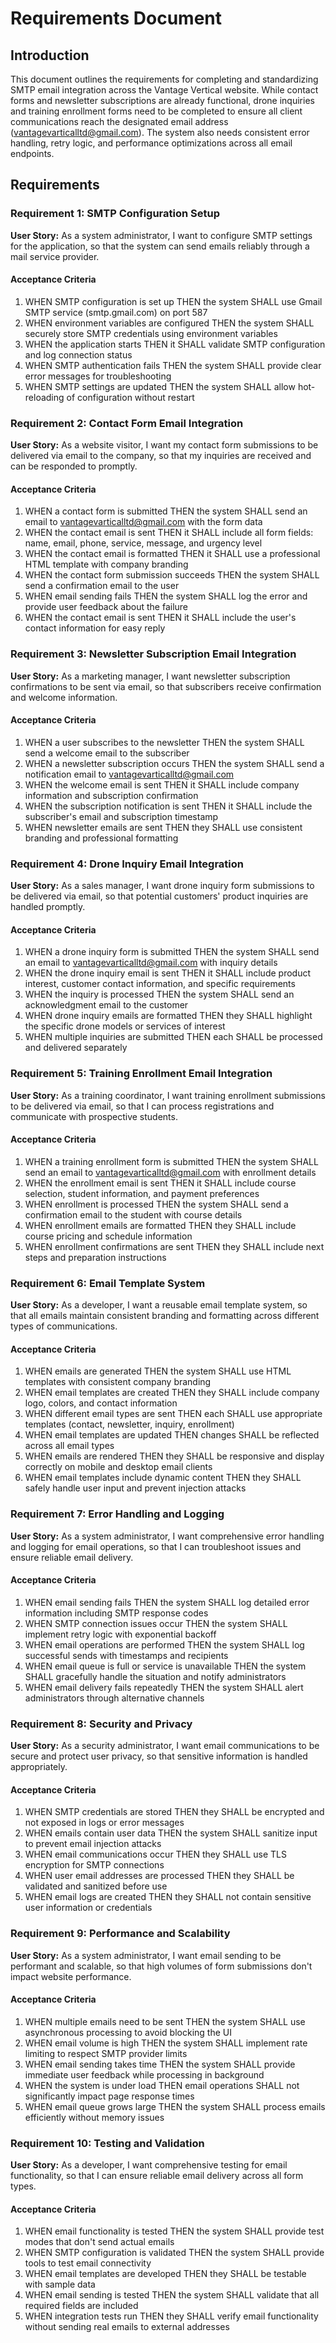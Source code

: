 # Requirements Document

## Introduction

This document outlines the requirements for completing and standardizing SMTP email integration across the Vantage Vertical website. While contact forms and newsletter subscriptions are already functional, drone inquiries and training enrollment forms need to be completed to ensure all client communications reach the designated email address (vantagevarticalltd@gmail.com). The system also needs consistent error handling, retry logic, and performance optimizations across all email endpoints.

## Requirements

### Requirement 1: SMTP Configuration Setup

**User Story:** As a system administrator, I want to configure SMTP settings for the application, so that the system can send emails reliably through a mail service provider.

#### Acceptance Criteria

1. WHEN SMTP configuration is set up THEN the system SHALL use Gmail SMTP service (smtp.gmail.com) on port 587
2. WHEN environment variables are configured THEN the system SHALL securely store SMTP credentials using environment variables
3. WHEN the application starts THEN it SHALL validate SMTP configuration and log connection status
4. WHEN SMTP authentication fails THEN the system SHALL provide clear error messages for troubleshooting
5. WHEN SMTP settings are updated THEN the system SHALL allow hot-reloading of configuration without restart

### Requirement 2: Contact Form Email Integration

**User Story:** As a website visitor, I want my contact form submissions to be delivered via email to the company, so that my inquiries are received and can be responded to promptly.

#### Acceptance Criteria

1. WHEN a contact form is submitted THEN the system SHALL send an email to vantagevarticalltd@gmail.com with the form data
2. WHEN the contact email is sent THEN it SHALL include all form fields: name, email, phone, service, message, and urgency level
3. WHEN the contact email is formatted THEN it SHALL use a professional HTML template with company branding
4. WHEN the contact form submission succeeds THEN the system SHALL send a confirmation email to the user
5. WHEN email sending fails THEN the system SHALL log the error and provide user feedback about the failure
6. WHEN the contact email is sent THEN it SHALL include the user's contact information for easy reply

### Requirement 3: Newsletter Subscription Email Integration

**User Story:** As a marketing manager, I want newsletter subscription confirmations to be sent via email, so that subscribers receive confirmation and welcome information.

#### Acceptance Criteria

1. WHEN a user subscribes to the newsletter THEN the system SHALL send a welcome email to the subscriber
2. WHEN a newsletter subscription occurs THEN the system SHALL send a notification email to vantagevarticalltd@gmail.com
3. WHEN the welcome email is sent THEN it SHALL include company information and subscription confirmation
4. WHEN the subscription notification is sent THEN it SHALL include the subscriber's email and subscription timestamp
5. WHEN newsletter emails are sent THEN they SHALL use consistent branding and professional formatting

### Requirement 4: Drone Inquiry Email Integration

**User Story:** As a sales manager, I want drone inquiry form submissions to be delivered via email, so that potential customers' product inquiries are handled promptly.

#### Acceptance Criteria

1. WHEN a drone inquiry form is submitted THEN the system SHALL send an email to vantagevarticalltd@gmail.com with inquiry details
2. WHEN the drone inquiry email is sent THEN it SHALL include product interest, customer contact information, and specific requirements
3. WHEN the inquiry is processed THEN the system SHALL send an acknowledgment email to the customer
4. WHEN drone inquiry emails are formatted THEN they SHALL highlight the specific drone models or services of interest
5. WHEN multiple inquiries are submitted THEN each SHALL be processed and delivered separately

### Requirement 5: Training Enrollment Email Integration

**User Story:** As a training coordinator, I want training enrollment submissions to be delivered via email, so that I can process registrations and communicate with prospective students.

#### Acceptance Criteria

1. WHEN a training enrollment form is submitted THEN the system SHALL send an email to vantagevarticalltd@gmail.com with enrollment details
2. WHEN the enrollment email is sent THEN it SHALL include course selection, student information, and payment preferences
3. WHEN enrollment is processed THEN the system SHALL send a confirmation email to the student with course details
4. WHEN enrollment emails are formatted THEN they SHALL include course pricing and schedule information
5. WHEN enrollment confirmations are sent THEN they SHALL include next steps and preparation instructions

### Requirement 6: Email Template System

**User Story:** As a developer, I want a reusable email template system, so that all emails maintain consistent branding and formatting across different types of communications.

#### Acceptance Criteria

1. WHEN emails are generated THEN the system SHALL use HTML templates with consistent company branding
2. WHEN email templates are created THEN they SHALL include company logo, colors, and contact information
3. WHEN different email types are sent THEN each SHALL use appropriate templates (contact, newsletter, inquiry, enrollment)
4. WHEN email templates are updated THEN changes SHALL be reflected across all email types
5. WHEN emails are rendered THEN they SHALL be responsive and display correctly on mobile and desktop email clients
6. WHEN email templates include dynamic content THEN they SHALL safely handle user input and prevent injection attacks

### Requirement 7: Error Handling and Logging

**User Story:** As a system administrator, I want comprehensive error handling and logging for email operations, so that I can troubleshoot issues and ensure reliable email delivery.

#### Acceptance Criteria

1. WHEN email sending fails THEN the system SHALL log detailed error information including SMTP response codes
2. WHEN SMTP connection issues occur THEN the system SHALL implement retry logic with exponential backoff
3. WHEN email operations are performed THEN the system SHALL log successful sends with timestamps and recipients
4. WHEN email queue is full or service is unavailable THEN the system SHALL gracefully handle the situation and notify administrators
5. WHEN email delivery fails repeatedly THEN the system SHALL alert administrators through alternative channels

### Requirement 8: Security and Privacy

**User Story:** As a security administrator, I want email communications to be secure and protect user privacy, so that sensitive information is handled appropriately.

#### Acceptance Criteria

1. WHEN SMTP credentials are stored THEN they SHALL be encrypted and not exposed in logs or error messages
2. WHEN emails contain user data THEN the system SHALL sanitize input to prevent email injection attacks
3. WHEN email communications occur THEN they SHALL use TLS encryption for SMTP connections
4. WHEN user email addresses are processed THEN they SHALL be validated and sanitized before use
5. WHEN email logs are created THEN they SHALL not contain sensitive user information or credentials

### Requirement 9: Performance and Scalability

**User Story:** As a system administrator, I want email sending to be performant and scalable, so that high volumes of form submissions don't impact website performance.

#### Acceptance Criteria

1. WHEN multiple emails need to be sent THEN the system SHALL use asynchronous processing to avoid blocking the UI
2. WHEN email volume is high THEN the system SHALL implement rate limiting to respect SMTP provider limits
3. WHEN email sending takes time THEN the system SHALL provide immediate user feedback while processing in background
4. WHEN the system is under load THEN email operations SHALL not significantly impact page response times
5. WHEN email queue grows large THEN the system SHALL process emails efficiently without memory issues

### Requirement 10: Testing and Validation

**User Story:** As a developer, I want comprehensive testing for email functionality, so that I can ensure reliable email delivery across all form types.

#### Acceptance Criteria

1. WHEN email functionality is tested THEN the system SHALL provide test modes that don't send actual emails
2. WHEN SMTP configuration is validated THEN the system SHALL provide tools to test email connectivity
3. WHEN email templates are developed THEN they SHALL be testable with sample data
4. WHEN email sending is tested THEN the system SHALL validate that all required fields are included
5. WHEN integration tests run THEN they SHALL verify email functionality without sending real emails to external addresses